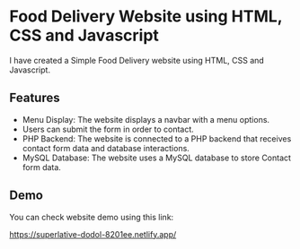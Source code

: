 
# Food Delivery Website using HTML, CSS and Javascript

I have created a Simple Food Delivery website using HTML, CSS and Javascript. 

## Features

- Menu Display: The website displays a navbar with a menu options. 
- Users can submit the form in order to contact. 
- PHP Backend: The website is connected to a PHP backend that receives contact form data and database interactions.
- MySQL Database: The website uses a MySQL database to store Contact form data. 

## Demo

You can check website demo using this link: 

https://superlative-dodol-8201ee.netlify.app/